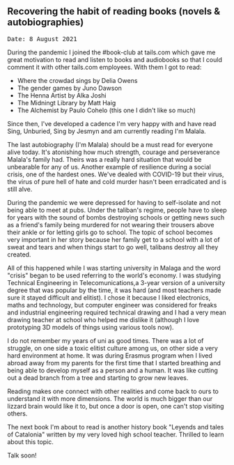 ## Recovering the habit of reading books (novels & autobiographies)
<pre>Date: 8 August 2021</pre>

During the pandemic I joined the #book-club at tails.com which gave me great motivation to read and listen to books and audiobooks so that I could comment it with other tails.com employees. With them I got to read:

* Where the crowdad sings by Delia Owens
* The gender games by Juno Dawson
* The Henna Artist by Alka Joshi
* The Midningt Library by Matt Haig
* The Alchemist by Paulo Cohelo (this one I didn't like so much)

Since then, I've developed a cadence I'm very happy with and have read Sing, Unburied, Sing by Jesmyn and am currently reading I'm Malala. 

The last autobiography (I'm Malala) should be a must read for everyone alive today. It's atonishing how much strength, courage and perseverance Malala's family had. Theirs was a really hard situation that would be unbearable for any of us. Another example of resilience during a social crisis, one of the hardest ones. We've dealed with COVID-19 but their virus, the virus of pure hell of hate and cold murder hasn't been erradicated and is still alve.

During the pandemic we were depressed for having to self-isolate and not being able to meet at pubs. Under the taliban's regime, people have to sleep for years with the sound of bombs destroying schools or getting news such as a friend's family being murdered for not wearing their trousers above their ankle or for letting girls go to school.
The topic of school becomes very important in her story because her family get to a school with a lot of sweat and tears and when things start to go well, talibans destroy all they created.

All of this happened while I was starting university in Malaga and the word "crisis" began to be used referring to the world's economy. I was studying Technical Engineering in Telecomunications,a 3-year version of a university degree that was popular by the time, it was hard (and most teachers made sure it stayed difficult and elitist). I chose it because I liked electronics, maths and technology, but computer engineer was considered for freaks and industrial engineering required technical drawing and I had a very mean drawing teacher at school who helped me dislike it (although I love prototyping 3D models of things using various tools now).

I do not remember my years of uni as good times. There was a lot of struggle, on one side a toxic elitist culture among us, on other side a very hard environment at home. It was during Erasmus program when I lived abroad away from my parents for the first time that I started breathing and being able to develop myself as a person and a human. It was like cutting out a dead branch from a tree and starting to grow new leaves.

Reading makes one connect with other realities and come back to ours to understand it with more dimensions. The world is much bigger than our lizzard brain would like it to, but once a door is open, one can't stop visiting others.

The next book I'm about to read is another history book "Leyends and tales of Catalonia" written by my very loved high school teacher. Thrilled to learn about this topic. 

Talk soon!